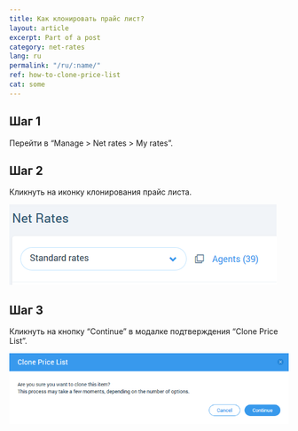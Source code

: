 ```yaml
---
title: Как клонировать прайс лист?
layout: article
excerpt: Part of a post
category: net-rates
lang: ru
permalink: "/ru/:name/"
ref: how-to-clone-price-list
cat: some
---
```


## **Шаг 1**

Перейти в “Manage > Net rates > My rates”. 

## **Шаг 2**

Кликнуть на иконку клонирования прайс листа. 

![How_to_clone_price-list1](/assets/images/how_to_clone_price-list1.png)

## **Шаг 3**

Кликнуть на кнопку “Continue” в модалке подтверждения “Clone Price List”. 

![How_to_clone_price-list2](/assets/images/how_to_clone_price-list2.png)

